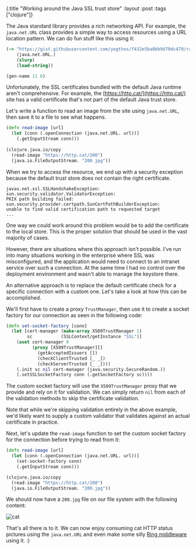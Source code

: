 
{:title "Working around the Java SSL trust store"
 :layout :post
 :tags ["clojure"]}

The Java standard library provides a rich networking API. For example, the `java.net.URL` class provides a simple way to access resources using a URL location pattern. We can do fun stuff like this using it:

```clojure
(-> "https://gist.githubusercontent.com/yogthos/f432e5ba0bb9d70dc479/raw/768050c7fae45767b277a2ce834f4d4f00158887/names.clj"
    (java.net.URL.)
    (slurp)
    (load-string))

(gen-name 11 6)    
```

Unfortunately, the SSL certificates bundled with the default Java runtime aren't comprehensive. For example, the [https://http.cat/](https://http.cat/) site has a valid certificate that's not part of the default Java trust store.

Let's write a function to read an image from the site using `java.net.URL`, then save it to a file to see what happens.

```clojure
(defn read-image [url]
  (let [conn (.openConnection (java.net.URL. url))]    
    (.getInputStream conn)))
    
(clojure.java.io/copy
  (read-image "https://http.cat/200")
  (java.io.FileOutputStream. "200.jpg"))
```
When we try to access the resource, we end up with a security exception because the default trust store does not contain the right certificate.

```
javax.net.ssl.SSLHandshakeException: sun.security.validator.ValidatorException:
PKIX path building failed: sun.security.provider.certpath.SunCertPathBuilderException:
unable to find valid certification path to requested target
...
```

One way we could work around this problem would be to add the certificate to the local store. This is the proper solution that should be used in the vast majority of cases.

However, there are situations where this approach isn't possible. I've run into many situations working in the enterprise where SSL was misconfigured, and the application would need to connect to an intranet service over such a connection. At the same time I had no control over the deployment environment and wasn't able to manage the keystore there.

An alternative approach is to replace the default certificate check for a specific connection with a custom one. Let's take a look at how this can be accomplished.

We'll first have to create a proxy `TrustManager`, then use it to create a socket factory for our connection as seen in the following code:

```clojure
(defn set-socket-factory [conn]
  (let [cert-manager (make-array X509TrustManager 1)
        sc           (SSLContext/getInstance "SSL")]
    (aset cert-manager 0
          (proxy [X509TrustManager][]
            (getAcceptedIssuers [])
            (checkClientTrusted [_ _])
            (checkServerTrusted [_ _])))
    (.init sc nil cert-manager (java.security.SecureRandom.))
    (.setSSLSocketFactory conn (.getSocketFactory sc))))
```

The custom socket factory will use the `X509TrustManager` proxy that we provide and rely on it for validation. We can simply return `nil` from each of the validation methods to skip the certificate validation.

Note that while we're skipping validation entirely in the above example, we'd likely want to supply a custom validator that validates against an actual certificate in practice.

Next, let's update the `read-image` function to set the custom socket factory for the connection before trying to read from it:

```clojure
(defn read-image [url]
  (let [conn (.openConnection (java.net.URL. url))]
    (set-socket-factory conn)
    (.getInputStream conn)))

(clojure.java.io/copy
  (read-image "https://http.cat/200")
  (java.io.FileOutputStream. "200.jpg"))    
```

We should now have a `200.jpg` file on our file system with the following content:

![cat](https://http.cat/200)

That's all there is to it. We can now enjoy consuming cat HTTP status pictures using the `java.net.URL` and even make some silly [Ring middleware](https://github.com/yogthos/ring-http-cat-status) using it. :)



